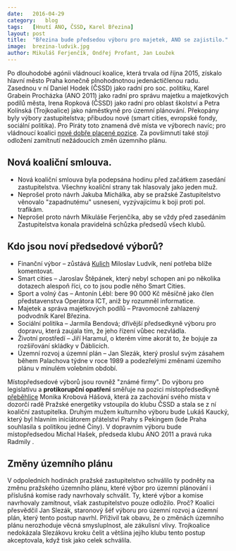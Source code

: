 ```yaml
---
date:	2016-04-29
category:	blog
tags:	[Hnutí ANO, ČSSD, Karel Březina]
layout:	post
title:	"Březina bude předsedou výboru pro majetek, ANO se zajistilo." 
image:	brezina-ludvik.jpg
author:	Mikuláš Ferjenčík, Ondřej Profant, Jan Loužek
---
```


Po dlouhodobé agónii vládnoucí koalice, která trvala od října 2015, získalo hlavní město Praha konečně plnohodnotnou jedenáctičlenou radu. Zasednou v ní Daniel Hodek (ČSSD) jako radní pro soc. politiku, Karel Grabein Procházka (ANO 2011) jako radní pro správu majetku a majetkových podílů města, Irena Ropková (ČSSD) jako radní pro oblast školství a Petra Kolínská (Trojkoalice) jako náměstkyně pro územní plánování. Překopány byly výbory zastupitelstva; přibudou nové (smart cities, evropské fondy, sociální politika). Pro Piráty toto znamená dvě místa ve výborech navíc; pro vládnoucí koalici [nové dobře placené pozice](http://neovlivni.cz/plus-80-tisic-ze-dne-na-den-prehled-jak-se-politici-v-praze-zajistili/). Za povšimnutí také stojí odložení zamítnutí nežádoucích změn územního plánu. 

## Nová koaliční smlouva.

* Nová koaliční smlouva byla podepsána hodinu před začátkem zasedání zastupitelstva. Všechny koaliční strany tak hlasovaly jako jeden muž.
* Neprošel proto návrh Jakuba Michálka, aby se pražské Zastupitelstvo věnovalo "zapadnutému" usnesení, vyzývajícímu k boji proti pol. trafikám.
* Neprošel proto návrh Mikuláše Ferjenčíka, aby se vždy před zasedáním Zastupitelstva konala pravidelná schůzka předsedů všech klubů.

## Kdo jsou noví předsedové výborů?

* Finanční výbor – zůstává [Kulich](http://www.piratskelisty.cz/clanek-240-kulich-z-motola-byla-porusena-moje-autorska-prava) Miloslav Ludvík, není potřeba blíže komentovat. 
* Smart cities – Jaroslav Štěpánek, který nebyl schopen ani po několika dotazech alespoň říci, co to jsou podle něho Smart Cities.
* Sport a volný čas – Antonín Lébl: bere 90 000 Kč měsíčně jako člen představenstva Operátora ICT, aniž by rozumněl informatice.
* Majetek a správa majetkových podílů – Pravomocně zahlazený podvodník Karel Březina. 
* Sociální politika – Jarmila Bendová; dřívější předsedkyně výboru pro dopravu, která zaujala tím, že jeho řízení vůbec nezvládla.
* Životní prostředí – Jiří Haramul, o kterém víme akorát to, že bojuje za rozšiřování skládky v Ďáblicích.
* Územní rozvoj a územní plán – Jan Slezák, který proslul svým zásahem během Palachova týdne v roce 1989 a podezřelými změnami územího plánu v minulém volebním období. 

Místopředsedové výborů jsou rovněž "známé firmy". Do výboru pro legislativu a **protikorupční opatření** směřuje na pozici místopředsedkyně [přeběhlice](https://praha.pirati.cz/trafikantka-zustane.html) Monika Krobová Hášová, která za zachování svého místa v dozorčí radě Pražské energetiky vstoupila do klubu ČSSD a stala se z ní koaliční zastupitelka. Druhým mužem kulturního výboru bude Lukáš Kaucký, který byl hlavním iniciátorem přátelství Prahy s Pekingem (kde Praha souhlasila s politikou jedné Číny). V dopravním výboru bude místopředsedou Michal Hašek, předseda klubu ANO 2011 a pravá ruka Radmily . 

## Změny územního plánu 

V odpoledních hodinách pražské zastupitelstvo schválilo ty podněty na změnu pražského územního plánu, které výbor pro územní plánování i příslušná komise rady navrhovaly schválit. Ty, které výbor a komise navrhovaly zamítnout, však zastupitelstvo pouze odložilo. Proč? Koalici přesvědčil Jan Slezák, staronový šéf výboru pro územní rozvoj a územní plán, který tento postup navrhl. Přiživil tak obavu, že o změnách územního plánu nerozhoduje věcná smysluplnost, ale zákulisní vlivy. Trojkoalice nedokázala Slezákovu kroku čelit a většina jejího klubu tento postup akceptovala, když tisk jako celek schválila. 

